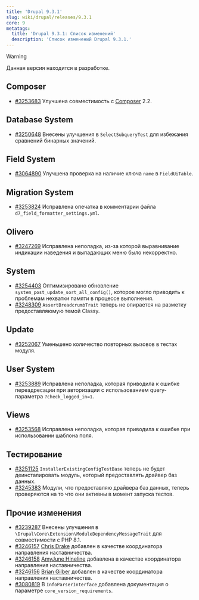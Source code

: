 ```yaml
---
title: 'Drupal 9.3.1'
slug: wiki/drupal/releases/9.3.1
core: 9 
metatags:
  title: 'Drupal 9.3.1: Список изменений'
  description: 'Список изменений Drupal 9.3.1.'
---
```


> [!WARNING]
> Данная версия находится в разработке.

## Composer

* [#3253683](https://www.drupal.org/node/3253683) Улучшена совместимость с [Composer](../../../../../composer/index.md) 2.2.

## Database System

* [#3250648](https://www.drupal.org/node/3250648) Внесены улучшения в `SelectSubqueryTest` для избежания сравнений бинарных значений.

## Field System

* [#3064890](https://www.drupal.org/node/3064890) Улучшена проверка на наличие ключа  `name` в `FieldUiTable`. 

## Migration System

* [#3253824](https://www.drupal.org/node/3253824) Исправлена опечатка в комментарии файла `d7_field_formatter_settings.yml`.

## Olivero

* [#3247269](https://www.drupal.org/node/3247269) Исправлена неполадка, из-за которой выравнивание индикации наведения и выпадающих меню было некорректно.

## System

* [#3254403](https://www.drupal.org/node/3254403) Оптимизировано обновление `system_post_update_sort_all_config()`, которое могло приводить к проблемам нехватки памяти в процессе выполнения.
* [#3248309](https://www.drupal.org/node/3248309) `AssertBreadcrumbTrait` теперь не опирается на разметку предоставляюмую темой Classy.

## Update

* [#3252067](https://www.drupal.org/node/3252067) Уменьшено количество повторных вызовов в тестах модуля.

## User System

* [#3253889](https://www.drupal.org/node/3253889) Исправлена неполадка, которая приводила к ошибке переадресации при авторизации с использованием query-параметра `?check_logged_in=1`.

## Views

* [#3253568](https://www.drupal.org/node/3253568) Исправлена неполадка, которая приводила к ошибке при использовании шаблона поля.

## Тестирование

* [#3251125](https://www.drupal.org/node/3251125) `InstallerExistingConfigTestBase` теперь не будет деинсталировать модуль, который предоставлять драйвер баз данных.
* [#3245383](https://www.drupal.org/node/3245383) Модули, что предоставляю драйвера баз данных, теперь проверяются на то что они активны в момент запуска тестов.

## Прочие изменения

* [#3239287](https://www.drupal.org/node/3239287) Внесены улучшения в `\Drupal\Core\Extension\ModuleDependencyMessageTrait` для совместимости с PHP 8.1.
* [#3246157](https://www.drupal.org/node/3246157) [Chris Drake](https://www.drupal.org/u/chrisdarke) добавлен в качестве координатора направления наставничества.
* [#3246158](https://www.drupal.org/node/3246158) [AmyJune Hineline](https://www.drupal.org/u/volkswagenchick) добавлена в качестве координатора направления наставничества.
* [#3246156](https://www.drupal.org/node/3246156) [Brian Gilber](https://www.drupal.org/u/realityloop) добавлен в качестве координатора направления наставничества.
* [#3080819](https://www.drupal.org/node/3080819) В `InfoParserInterface` добавлена документация о параметре `core_version_requirements`.